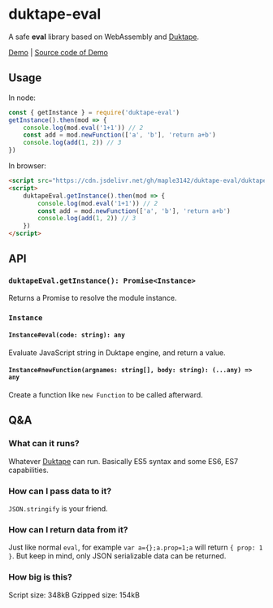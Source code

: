 # duktape-eval

A safe **eval** library based on WebAssembly and [Duktape](https://duktape.org/).

[Demo](https://gh.maple3142.net/maple3142/duktape-eval/ae198189baf244ff062901475e8877637d265df3/example/example.html) | [Source code of Demo](https://github.com/maple3142/duktape-eval/blob/master/example/example.html)

## Usage

In node:

```js
const { getInstance } = require('duktape-eval')
getInstance().then(mod => {
	console.log(mod.eval('1+1')) // 2
	const add = mod.newFunction(['a', 'b'], 'return a+b')
	console.log(add(1, 2)) // 3
})
```

In browser:

```html
<script src="https://cdn.jsdelivr.net/gh/maple3142/duktape-eval/duktapeEval.js"></script>
<script>
	duktapeEval.getInstance().then(mod => {
		console.log(mod.eval('1+1')) // 2
		const add = mod.newFunction(['a', 'b'], 'return a+b')
		console.log(add(1, 2)) // 3
	})
</script>
```

## API

### `duktapeEval.getInstance(): Promise<Instance>`

Returns a Promise to resolve the module instance.

### `Instance`

#### `Instance#eval(code: string): any`

Evaluate JavaScript string in Duktape engine, and return a value.

#### `Instance#newFunction(argnames: string[], body: string): (...any) => any`

Create a function like `new Function` to be called afterward.

## Q&A

### What can it runs?

Whatever [Duktape](https://duktape.org/) can run. Basically ES5 syntax and some ES6, ES7 capabilities.

### How can I pass data to it?

`JSON.stringify` is your friend.

### How can I return data from it?

Just like normal `eval`, for example `var a={};a.prop=1;a` will return `{ prop: 1 }`. But keep in mind, only JSON serializable data can be returned.

### How big is this?

Script size: 348kB
Gzipped size: 154kB
